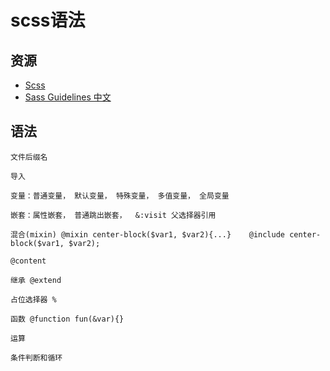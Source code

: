 # scss语法

## 资源
* [Scss](http://www.w3cplus.com/sassguide/)
* [Sass Guidelines 中文](http://wiki.jikexueyuan.com/project/sass-guidelines/)

## 语法
```
文件后缀名

导入

变量：普通变量， 默认变量， 特殊变量， 多值变量， 全局变量

嵌套：属性嵌套， 普通跳出嵌套，  &:visit 父选择器引用

混合(mixin) @mixin center-block($var1, $var2){...}    @include center-block($var1, $var2);

@content

继承 @extend

占位选择器 %

函数 @function fun(&var){}

运算

﻿条件判断和循环
```
